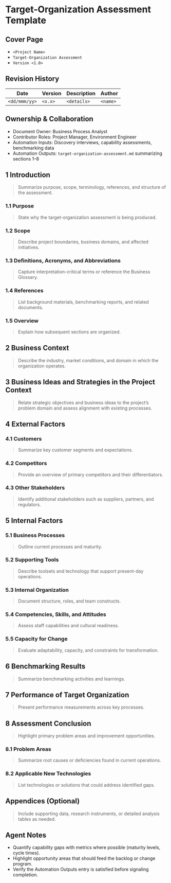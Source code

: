 # Target-Organization Assessment Template

## Cover Page
- `<Project Name>`
- `Target-Organization Assessment`
- `Version <1.0>`

## Revision History
| Date | Version | Description | Author |
| --- | --- | --- | --- |
| `<dd/mmm/yy>` | `<x.x>` | `<details>` | `<name>` |

## Ownership & Collaboration
- Document Owner: Business Process Analyst
- Contributor Roles: Project Manager, Environment Engineer
- Automation Inputs: Discovery interviews, capability assessments, benchmarking data
- Automation Outputs: `target-organization-assessment.md` summarizing sections 1–8

## 1 Introduction
> Summarize purpose, scope, terminology, references, and structure of the assessment.

### 1.1 Purpose
> State why the target-organization assessment is being produced.

### 1.2 Scope
> Describe project boundaries, business domains, and affected initiatives.

### 1.3 Definitions, Acronyms, and Abbreviations
> Capture interpretation-critical terms or reference the Business Glossary.

### 1.4 References
> List background materials, benchmarking reports, and related documents.

### 1.5 Overview
> Explain how subsequent sections are organized.

## 2 Business Context
> Describe the industry, market conditions, and domain in which the organization operates.

## 3 Business Ideas and Strategies in the Project Context
> Relate strategic objectives and business ideas to the project’s problem domain and assess alignment with existing processes.

## 4 External Factors
### 4.1 Customers
> Summarize key customer segments and expectations.

### 4.2 Competitors
> Provide an overview of primary competitors and their differentiators.

### 4.3 Other Stakeholders
> Identify additional stakeholders such as suppliers, partners, and regulators.

## 5 Internal Factors
### 5.1 Business Processes
> Outline current processes and maturity.

### 5.2 Supporting Tools
> Describe toolsets and technology that support present-day operations.

### 5.3 Internal Organization
> Document structure, roles, and team constructs.

### 5.4 Competencies, Skills, and Attitudes
> Assess staff capabilities and cultural readiness.

### 5.5 Capacity for Change
> Evaluate adaptability, capacity, and constraints for transformation.

## 6 Benchmarking Results
> Summarize benchmarking activities and learnings.

## 7 Performance of Target Organization
> Present performance measurements across key processes.

## 8 Assessment Conclusion
> Highlight primary problem areas and improvement opportunities.

### 8.1 Problem Areas
> Summarize root causes or deficiencies found in current operations.

### 8.2 Applicable New Technologies
> List technologies or solutions that could address identified gaps.

## Appendices (Optional)
> Include supporting data, research instruments, or detailed analysis tables as needed.

## Agent Notes
- Quantify capability gaps with metrics where possible (maturity levels, cycle times).
- Highlight opportunity areas that should feed the backlog or change program.
- Verify the Automation Outputs entry is satisfied before signaling completion.
